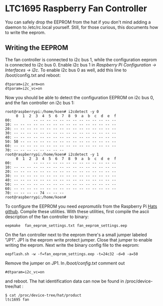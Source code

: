 # LTC1695 Raspberry Fan Controller

You can safely drop the EEPROM from the hat if you don't mind adding a daemon to /etc/rc.local yourself. Still, for those curious, this documents how to write the eeprom. 

## Writing the EEPROM
The fan controller is connected to i2c bus 1, while the configuration eeprom is connected to i2c bus 0. Enable i2c bus 1  in *Raspberry Pi Configuration -> Interfaces -> i2c*. To enable i2c bus 0 as well, add this line to /boot/config.txt and reboot:
```
dtparam=i2c_arm=on
dtparam=i2c_vc=on
```
Now you should be able to detect the configuration EEPROM on i2c bus 0, and the fan controller on i2c bus 1:
```
root@raspberrypi:/home/koen# i2cdetect -y 0
     0  1  2  3  4  5  6  7  8  9  a  b  c  d  e  f
00:          -- -- -- -- -- -- -- -- -- -- -- -- -- 
10: -- -- -- -- -- -- -- -- -- -- -- -- -- -- -- -- 
20: -- -- -- -- -- -- -- -- -- -- -- -- -- -- -- -- 
30: -- -- -- -- -- -- -- -- -- -- -- -- -- -- -- -- 
40: -- -- -- -- -- -- -- -- -- -- -- -- -- -- -- -- 
50: 50 -- -- -- -- -- -- -- -- -- -- -- -- -- -- -- 
60: -- -- -- -- -- -- -- -- -- -- -- -- -- -- -- -- 
70: -- -- -- -- -- -- -- --                         
root@raspberrypi:/home/koen# i2cdetect -y 1
     0  1  2  3  4  5  6  7  8  9  a  b  c  d  e  f
00:          -- -- -- -- -- -- -- -- -- -- -- -- -- 
10: -- -- -- -- -- -- -- -- -- -- -- -- -- -- -- -- 
20: -- -- -- -- -- -- -- -- -- -- -- -- -- -- -- -- 
30: -- -- -- -- -- -- -- -- -- -- -- -- -- -- -- -- 
40: -- -- -- -- -- -- -- -- -- -- -- -- -- -- -- -- 
50: -- -- -- -- -- -- -- -- -- -- -- -- -- -- -- -- 
60: -- -- -- -- -- -- -- -- -- -- -- -- -- -- -- -- 
70: -- -- -- -- 74 -- -- --                         
root@raspberrypi:/home/koen# 
```
To configure the EEPROM you need *eepromutils* from the Raspberry Pi [Hats github](https://github.com/raspberrypi/hats/tree/master/eepromutils). Compile these utilities. With these utilities, first compile the ascii description of the fan controller to binary:
```
eepmake  fan_eeprom_settings.txt fan_eeprom_settings.eep
```
On the fan controller next to the eeprom there's a small jumper  labeled "JP1". JP1 is the eeprom write protect jumper.  Close that jumper to enable writing the eeprom. Next write the  binary config file to the eeprom:
```
eepflash.sh -w -f=fan_eeprom_settings.eep -t=24c32 -d=0 -a=50
```
Remove the jumper on JP1. In */boot/config.txt* comment out 
```
#dtparam=i2c_vc=on
```
and reboot. The hat identification data can now be found in /proc/device-tree/hat :
```
$ cat /proc/device-tree/hat/product
ltc1695 fan
```
